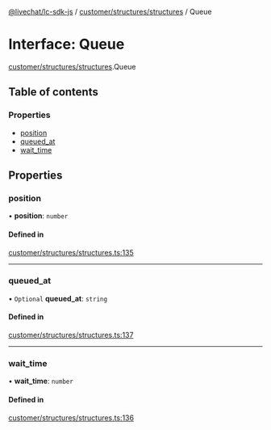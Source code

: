 [@livechat/lc-sdk-js](../README.md) / [customer/structures/structures](../modules/customer_structures_structures.md) / Queue

# Interface: Queue

[customer/structures/structures](../modules/customer_structures_structures.md).Queue

## Table of contents

### Properties

- [position](customer_structures_structures.Queue.md#position)
- [queued\_at](customer_structures_structures.Queue.md#queued_at)
- [wait\_time](customer_structures_structures.Queue.md#wait_time)

## Properties

### position

• **position**: `number`

#### Defined in

[customer/structures/structures.ts:135](https://github.com/livechat/lc-sdk-js/blob/10347df/src/customer/structures/structures.ts#L135)

___

### queued\_at

• `Optional` **queued\_at**: `string`

#### Defined in

[customer/structures/structures.ts:137](https://github.com/livechat/lc-sdk-js/blob/10347df/src/customer/structures/structures.ts#L137)

___

### wait\_time

• **wait\_time**: `number`

#### Defined in

[customer/structures/structures.ts:136](https://github.com/livechat/lc-sdk-js/blob/10347df/src/customer/structures/structures.ts#L136)
